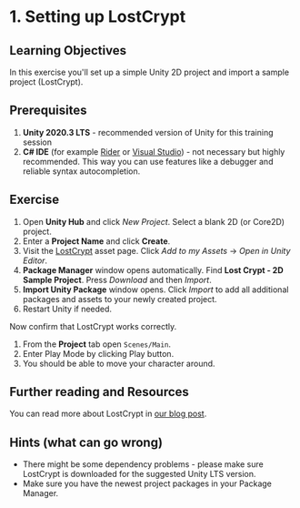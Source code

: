 # 1\. Setting up LostCrypt

## Learning Objectives

In this exercise you'll set up a simple Unity 2D project and import a sample project (LostCrypt).

## Prerequisites

1.  **Unity 2020.3 LTS** - recommended version of Unity for this training session
2.  **C# IDE** (for example [Rider](https://www.jetbrains.com/rider/download/) or [Visual Studio](https://visualstudio.microsoft.com)) - not necessary but highly recommended. This way you can use features like a debugger and reliable syntax autocompletion.

## Exercise

1. Open **Unity Hub** and click _New Project_. Select a blank 2D (or Core2D) project.
2. Enter a **Project Name** and click **Create**.
3. Visit the [LostCrypt](https://assetstore.unity.com/packages/essentials/tutorial-projects/lost-crypt-2d-sample-project-158673) asset page. Click _Add to my Assets_ -> _Open in Unity Editor_.
4. **Package Manager** window opens automatically. Find **Lost Crypt - 2D Sample Project**. Press _Download_ and then _Import_.
5. **Import Unity Package** window opens. Click _Import_ to add all additional packages and assets to your newly created project.
6. Restart Unity if needed.

Now confirm that LostCrypt works correctly.

1.  From the **Project** tab open `Scenes/Main`.
2.  Enter Play Mode by clicking Play button.
3.  You should be able to move your character around.

## Further reading and Resources

You can read more about LostCrypt in [our blog post](https://www.google.com/url?q=https://blog.unity.com/technology/download-our-new-2d-sample-project-lost-crypt&source=gmail-html&ust=1653726008832000&usg=AOvVaw2RORHgX1nn7hE7KZW3e_lA).

## Hints (what can go wrong)

*   There might be some dependency problems - please make sure LostCrypt is downloaded for the suggested Unity LTS version.
*   Make sure you have the newest project packages in your Package Manager.

